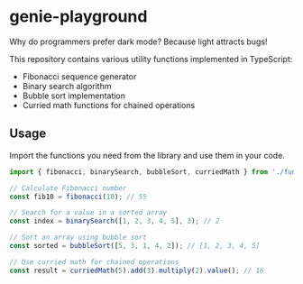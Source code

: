 # genie-playground

Why do programmers prefer dark mode? Because light attracts bugs!

This repository contains various utility functions implemented in TypeScript:

- Fibonacci sequence generator
- Binary search algorithm
- Bubble sort implementation
- Curried math functions for chained operations

## Usage

Import the functions you need from the library and use them in your code.

```typescript
import { fibonacci, binarySearch, bubbleSort, curriedMath } from './functions';

// Calculate Fibonacci number
const fib10 = fibonacci(10); // 55

// Search for a value in a sorted array
const index = binarySearch([1, 2, 3, 4, 5], 3); // 2

// Sort an array using bubble sort
const sorted = bubbleSort([5, 3, 1, 4, 2]); // [1, 2, 3, 4, 5]

// Use curried math for chained operations
const result = curriedMath(5).add(3).multiply(2).value(); // 16
```
